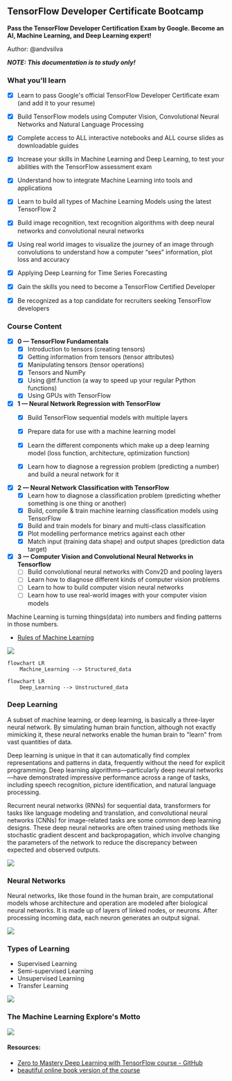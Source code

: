 ## TensorFlow Developer Certificate Bootcamp

**Pass the TensorFlow Developer Certification Exam by Google. Become an AI, Machine Learning, and Deep Learning expert!**

Author: @andvsilva

***NOTE: This documentation is to study only!***

### What you'll learn
 - [x] Learn to pass Google's official TensorFlow Developer Certificate exam (and add it to your resume)

 - [x] Build TensorFlow models using Computer Vision, Convolutional Neural Networks and Natural Language Processing
 
 - [x] Complete access to ALL interactive notebooks and ALL course slides as downloadable guides

 - [x] Increase your skills in Machine Learning and Deep Learning, to test your abilities with the TensorFlow assessment exam
 - [x] Understand how to integrate Machine Learning into tools and applications
 - [x] Learn to build all types of Machine Learning Models using the latest TensorFlow 2
 - [x] Build image recognition, text recognition algorithms with deep neural networks and convolutional neural networks
 - [x] Using real world images to visualize the journey of an image through convolutions to understand how a computer “sees” information, plot loss and accuracy
 - [x] Applying Deep Learning for Time Series Forecasting
 - [x] Gain the skills you need to become a TensorFlow Certified Developer
 - [x] Be recognized as a top candidate for recruiters seeking TensorFlow developers

### Course Content

- [x] **0 — TensorFlow Fundamentals**
    - [x] Introduction to tensors (creating tensors)
    - [x] Getting information from tensors (tensor attributes)
    - [x] Manipulating tensors (tensor operations)
    - [x] Tensors and NumPy
    - [x] Using @tf.function (a way to speed up your regular Python functions)
    - [x] Using GPUs with TensorFlow

- [x] **1 — Neural Network Regression with TensorFlow**
  - [x] Build TensorFlow sequential models with multiple layers
  - [x] Prepare data for use with a machine learning model
  - [x] Learn the different components which make up a deep learning model (loss function, architecture, optimization function)
  - [x] Learn how to diagnose a regression problem (predicting a number) and build a neural network for it


- [x] **2 — Neural Network Classification with TensorFlow**
  - [x] Learn how to diagnose a classification problem (predicting whether something is one thing or another)
  - [x] Build, compile & train machine learning classification models using TensorFlow
  - [x] Build and train models for binary and multi-class classification
  - [x] Plot modelling performance metrics against each other
  - [x] Match input (training data shape) and output shapes (prediction data target)

- [x] **3 — Computer Vision and Convolutional Neural Networks in Tensorflow**
  - [ ] Build convolutional neural networks with Conv2D and pooling layers
  - [ ] Learn how to diagnose different kinds of computer vision problems
  - [ ] Learn to how to build computer vision neural networks
  - [ ] Learn how to use real-world images with your computer vision models 

Machine Learning is turning things(data) into numbers and finding patterns in those numbers.

- [Rules of Machine Learning](https://developers.google.com/machine-learning/guides/rules-of-ml/)

![](./images/deep_learning_field.png)

```mermaid
flowchart LR
    Machine_Learning --> Structured_data
```
```mermaid
flowchart LR
    Deep_Learning --> Unstructured_data
```



### Deep Learning

A subset of machine learning, or deep learning, is basically a three-layer neural network. By simulating human brain function, although not exactly mimicking it, these neural networks enable the human brain to "learn" from vast quantities of data.

Deep learning is unique in that it can automatically find complex representations and patterns in data, frequently without the need for explicit programming. Deep learning algorithms—particularly deep neural networks—have demonstrated impressive performance across a range of tasks, including speech recognition, picture identification, and natural language processing.

Recurrent neural networks (RNNs) for sequential data, transformers for tasks like language modeling and translation, and convolutional neural networks (CNNs) for image-related tasks are some common deep learning designs. These deep neural networks are often trained using methods like stochastic gradient descent and backpropagation, which involve changing the parameters of the network to reduce the discrepancy between expected and observed outputs.

![](./images/dl_isnotgoodfor.png)


### Neural Networks

Neural networks, like those found in the human brain, are computational models whose architecture and operation are modeled after biological neural networks. It is made up of layers of linked nodes, or neurons. After processing incoming data, each neuron generates an output signal.

![](./images/anatomy_Neural_Networks.png)

### Types of Learning

- Supervised Learning
- Semi-supervised Learning
- Unsupervised Learning
- Transfer Learning

![](./images/dl_inNutShell.png)

### The Machine Learning Explore's Motto

![](./images/ml_vvv.png)


#### Resources:

- [Zero to Mastery Deep Learning with TensorFlow course - GitHub](https://github.com/mrdbourke/tensorflow-deep-learning)
- [beautiful online book version of the course](https://dev.mrdbourke.com/tensorflow-deep-learning/)